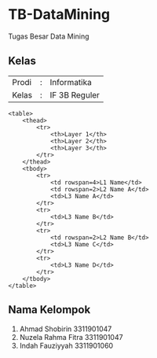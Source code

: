 # TB-DataMining
Tugas Besar Data Mining

## Kelas
|      |   |              |
| ---- | - | ------------ |
|Prodi | : | Informatika  |
|Kelas | : | IF 3B Reguler|

```
<table>
    <thead>
        <tr>
            <th>Layer 1</th>
            <th>Layer 2</th>
            <th>Layer 3</th>
        </tr>
    </thead>
    <tbody>
        <tr>
            <td rowspan=4>L1 Name</td>
            <td rowspan=2>L2 Name A</td>
            <td>L3 Name A</td>
        </tr>
        <tr>
            <td>L3 Name B</td>
        </tr>
        <tr>
            <td rowspan=2>L2 Name B</td>
            <td>L3 Name C</td>
        </tr>
        <tr>
            <td>L3 Name D</td>
        </tr>
    </tbody>
</table>
```

## Nama Kelompok
1. Ahmad Shobirin      3311901047
2. Nuzela Rahma Fitra  3311901047
3. Indah Fauziyyah     3311901060
